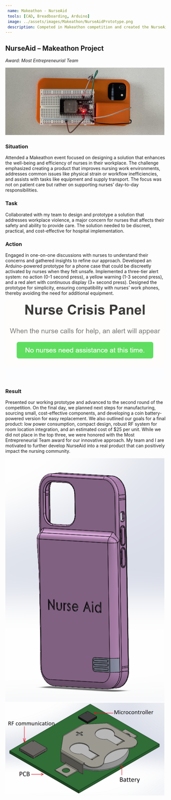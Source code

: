 ```yaml
---
 name: Makeathon - NurseAid
 tools: [CAD, Breadboarding, Arduino]
 image: ../assets/images/Makeathon/NurseAidPrototype.png
 description: Competed in Makeathon competition and created the NurseAid to minimize workplace violence against nurses.
---
```


## NurseAid – Makeathon Project
*Award: Most Entrepreneurial Team*  

<img src="../assets/images/Makeathon/NurseAidPrototype.png" alt="NurseAid breadboard prototype used in presentations" width=500>

### Situation  
Attended a Makeathon event focused on designing a solution that enhances the well-being and efficiency of nurses in their workplace. The challenge emphasized creating a product that improves nursing work environments, addresses common issues like physical strain or workflow inefficiencies, and assists with tasks like equipment and supply transport. The focus was not on patient care but rather on supporting nurses’ day-to-day responsibilities.  

### Task  
Collaborated with my team to design and prototype a solution that addresses workplace violence, a major concern for nurses that affects their safety and ability to provide care. The solution needed to be discreet, practical, and cost-effective for hospital implementation.  

### Action  
Engaged in one-on-one discussions with nurses to understand their concerns and gathered insights to refine our approach. Developed an Arduino-powered prototype for a phone case that could be discreetly activated by nurses when they felt unsafe. Implemented a three-tier alert system: no action (0-1 second press), a yellow warning (1-3 second press), and a red alert with continuous display (3+ second press). Designed the prototype for simplicity, ensuring compatibility with nurses’ work phones, thereby avoiding the need for additional equipment.  

<img src="../assets/images/Makeathon/NurseAidPanel.gif" alt="NurseAid webpage alert panel" width=500>

### Result   
Presented our working prototype and advanced to the second round of the competition. On the final day, we planned next steps for manufacturing, sourcing small, cost-effective components, and developing a coin battery-powered version for easy replacement. We also outlined our goals for a final product: low power consumption, compact design, robust RF system for room location integration, and an estimated cost of $25 per unit. While we did not place in the top three, we were honored with the Most Entrepreneurial Team award for our innovative approach. My team and I are motivated to further develop NurseAid into a real product that can positively impact the nursing community.  


<img src="../assets/images/Makeathon/RenditionOfFinalNurseAidProduct.png" alt="Final envisioned product" width=500>

<img src="../assets/images/Makeathon/InternalComponents.png" alt="CAD of proposed internal components" width=500>




